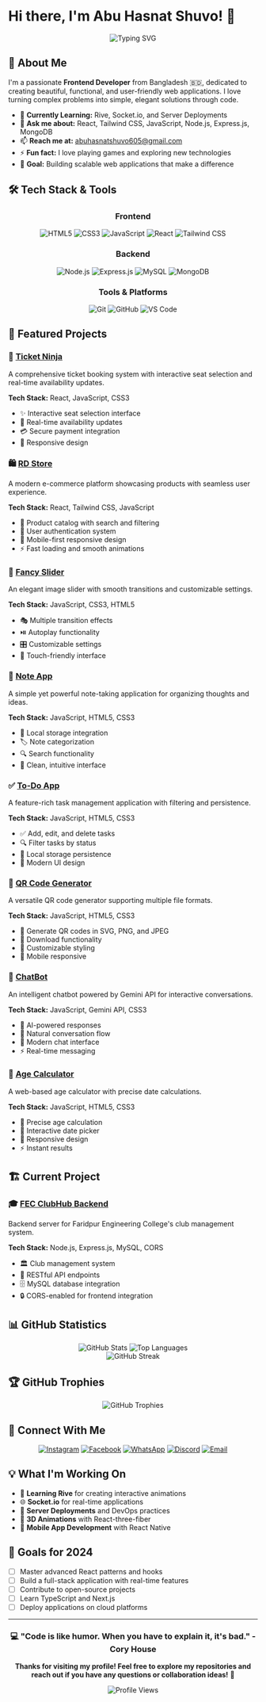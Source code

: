 # Hi there, I'm Abu Hasnat Shuvo! 👋

<div align="center">
  <img src="https://readme-typing-svg.demolab.com?font=Fira+Code&pause=1000&color=6366F1&center=true&vCenter=true&width=435&lines=Frontend+Developer+from+Bangladesh;React+%26+JavaScript+Enthusiast;Building+Amazing+Web+Experiences;Always+Learning+New+Technologies" alt="Typing SVG" />
</div>

## 🌟 About Me

I'm a passionate **Frontend Developer** from Bangladesh 🇧🇩, dedicated to creating beautiful, functional, and user-friendly web applications. I love turning complex problems into simple, elegant solutions through code.

- 🌱 **Currently Learning:** Rive, Socket.io, and Server Deployments
- 💬 **Ask me about:** React, Tailwind CSS, JavaScript, Node.js, Express.js, MongoDB
- 📫 **Reach me at:** [abuhasnatshuvo605@gmail.com](mailto:abuhasnatshuvo605@gmail.com)
- ⚡ **Fun fact:** I love playing games and exploring new technologies
- 🎯 **Goal:** Building scalable web applications that make a difference

## 🛠️ Tech Stack & Tools

<div align="center">
  
### Frontend
![HTML5](https://img.shields.io/badge/HTML5-E34F26?style=for-the-badge&logo=html5&logoColor=white)
![CSS3](https://img.shields.io/badge/CSS3-1572B6?style=for-the-badge&logo=css3&logoColor=white)
![JavaScript](https://img.shields.io/badge/JavaScript-F7DF1E?style=for-the-badge&logo=javascript&logoColor=black)
![React](https://img.shields.io/badge/React-20232A?style=for-the-badge&logo=react&logoColor=61DAFB)
![Tailwind CSS](https://img.shields.io/badge/Tailwind_CSS-38B2AC?style=for-the-badge&logo=tailwind-css&logoColor=white)

### Backend
![Node.js](https://img.shields.io/badge/Node.js-43853D?style=for-the-badge&logo=node.js&logoColor=white)
![Express.js](https://img.shields.io/badge/Express.js-404D59?style=for-the-badge)
![MySQL](https://img.shields.io/badge/MySQL-00000F?style=for-the-badge&logo=mysql&logoColor=white)
![MongoDB](https://img.shields.io/badge/MongoDB-4EA94B?style=for-the-badge&logo=mongodb&logoColor=white)

### Tools & Platforms
![Git](https://img.shields.io/badge/Git-F05032?style=for-the-badge&logo=git&logoColor=white)
![GitHub](https://img.shields.io/badge/GitHub-100000?style=for-the-badge&logo=github&logoColor=white)
![VS Code](https://img.shields.io/badge/VS_Code-0078D4?style=for-the-badge&logo=visual%20studio%20code&logoColor=white)

</div>

## 🚀 Featured Projects

### 🎫 [Ticket Ninja](https://github.com/bye-shuvo/Ticket-Ninja)
A comprehensive ticket booking system with interactive seat selection and real-time availability updates.

**Tech Stack:** React, JavaScript, CSS3
- ✨ Interactive seat selection interface
- 🔄 Real-time availability updates
- 💳 Secure payment integration
- 📱 Responsive design

### 🛍️ [RD Store](https://rdstore.pages.dev/)
A modern e-commerce platform showcasing products with seamless user experience.

**Tech Stack:** React, Tailwind CSS, JavaScript
- 🛒 Product catalog with search and filtering
- 👤 User authentication system
- 📱 Mobile-first responsive design
- ⚡ Fast loading and smooth animations

### 🎨 [Fancy Slider](https://github.com/bye-shuvo/Fancy-Slider)
An elegant image slider with smooth transitions and customizable settings.

**Tech Stack:** JavaScript, CSS3, HTML5
- 🎭 Multiple transition effects
- ⏯️ Autoplay functionality
- 🎛️ Customizable settings
- 📱 Touch-friendly interface

### 📝 [Note App](https://github.com/bye-shuvo/Note-App)
A simple yet powerful note-taking application for organizing thoughts and ideas.

**Tech Stack:** JavaScript, HTML5, CSS3
- 💾 Local storage integration
- 🏷️ Note categorization
- 🔍 Search functionality
- 📱 Clean, intuitive interface

### ✅ [To-Do App](https://github.com/bye-shuvo/To-Do-App)
A feature-rich task management application with filtering and persistence.

**Tech Stack:** JavaScript, HTML5, CSS3
- ✅ Add, edit, and delete tasks
- 🔍 Filter tasks by status
- 💾 Local storage persistence
- 🎨 Modern UI design

### 🔐 [QR Code Generator](https://github.com/bye-shuvo/QR-Code-Generator)
A versatile QR code generator supporting multiple file formats.

**Tech Stack:** JavaScript, HTML5, CSS3
- 📱 Generate QR codes in SVG, PNG, and JPEG
- 💾 Download functionality
- 🎨 Customizable styling
- 📱 Mobile responsive

### 🤖 [ChatBot](https://github.com/bye-shuvo/ChatBot)
An intelligent chatbot powered by Gemini API for interactive conversations.

**Tech Stack:** JavaScript, Gemini API, CSS3
- 🧠 AI-powered responses
- 💬 Natural conversation flow
- 🎨 Modern chat interface
- ⚡ Real-time messaging

### 🎂 [Age Calculator](https://github.com/bye-shuvo/CodeAlpha_AgeCalculator)
A web-based age calculator with precise date calculations.

**Tech Stack:** JavaScript, HTML5, CSS3
- 📅 Precise age calculation
- 🎨 Interactive date picker
- 📱 Responsive design
- ⚡ Instant results

## 🏗️ Current Project

### 🎓 [FEC ClubHub Backend](https://github.com/bye-shuvo/Fec_Clubhub_Backend)
Backend server for Faridpur Engineering College's club management system.

**Tech Stack:** Node.js, Express.js, MySQL, CORS
- 🏛️ Club management system
- 🔗 RESTful API endpoints
- 🗄️ MySQL database integration
- 🔒 CORS-enabled for frontend integration

## 📊 GitHub Statistics

<div align="center">
  <img src="https://github-readme-stats.vercel.app/api?username=bye-shuvo&show_icons=true&theme=radical&hide_border=true&count_private=true" alt="GitHub Stats" />
  <img src="https://github-readme-stats.vercel.app/api/top-langs/?username=bye-shuvo&layout=compact&theme=radical&hide_border=true" alt="Top Languages" />
</div>

<div align="center">
  <img src="https://github-readme-streak-stats.herokuapp.com/?user=bye-shuvo&theme=radical&hide_border=true" alt="GitHub Streak" />
</div>

## 🏆 GitHub Trophies

<div align="center">
  <img src="https://github-profile-trophy.vercel.app/?username=bye-shuvo&theme=radical&no-frame=true&row=1&column=7" alt="GitHub Trophies" />
</div>

## 🤝 Connect With Me

<div align="center">
  
[![Instagram](https://img.shields.io/badge/Instagram-E4405F?style=for-the-badge&logo=instagram&logoColor=white)](https://www.instagram.com/bye_shuvo)
[![Facebook](https://img.shields.io/badge/Facebook-1877F2?style=for-the-badge&logo=facebook&logoColor=white)](https://www.facebook.com/profile.php?id=100091304300206)
[![WhatsApp](https://img.shields.io/badge/WhatsApp-25D366?style=for-the-badge&logo=whatsapp&logoColor=white)](https://api.whatsapp.com/send?phone=8801738482246)
[![Discord](https://img.shields.io/badge/Discord-7289DA?style=for-the-badge&logo=discord&logoColor=white)](https://discordid.netlify.app/?id=736073572912594984)
[![Email](https://img.shields.io/badge/Email-D14836?style=for-the-badge&logo=gmail&logoColor=white)](mailto:abuhasnatshuvo605@gmail.com)

</div>

## 💡 What I'm Working On

- 🔄 **Learning Rive** for creating interactive animations
- 🌐 **Socket.io** for real-time applications
- 🚀 **Server Deployments** and DevOps practices
- 🎨 **3D Animations** with React-three-fiber
- 📱 **Mobile App Development** with React Native

## 🎯 Goals for 2024

- [ ] Master advanced React patterns and hooks
- [ ] Build a full-stack application with real-time features
- [ ] Contribute to open-source projects
- [ ] Learn TypeScript and Next.js
- [ ] Deploy applications on cloud platforms

---

<div align="center">
  
### 💻 "Code is like humor. When you have to explain it, it's bad." - Cory House

**Thanks for visiting my profile! Feel free to explore my repositories and reach out if you have any questions or collaboration ideas!** 🚀

![Profile Views](https://komarev.com/ghpvc/?username=bye-shuvo&color=blueviolet&style=flat-square&label=Profile+Views)

</div>
